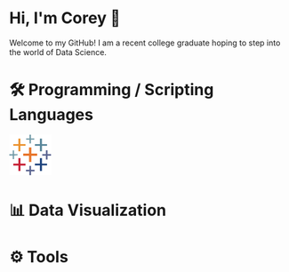 # Hi, I'm Corey 👋

Welcome to my GitHub! I am a recent college graduate hoping to step into the world of Data Science.

# 🛠️ Programming / Scripting Languages

<img src="icons/tableau-icon.svg" width="75">

# 📊 Data Visualization



# ⚙️ Tools

